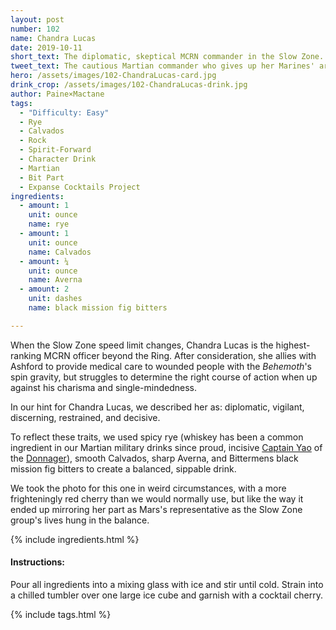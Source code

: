 ```yaml
---
layout: post
number: 102
name: Chandra Lucas
date: 2019-10-11
short_text: The diplomatic, skeptical MCRN commander in the Slow Zone.
tweet_text: The cautious Martian commander who gives up her Marines' armor for diplomacy's sake, and remains the most skeptical of Ashford's self-destructive plans even as she enforces them.
hero: /assets/images/102-ChandraLucas-card.jpg
drink_crop: /assets/images/102-ChandraLucas-drink.jpg
author: Paine×Mactane
tags:
  - "Difficulty: Easy"
  - Rye
  - Calvados
  - Rock
  - Spirit-Forward
  - Character Drink
  - Martian
  - Bit Part
  - Expanse Cocktails Project
ingredients:
  - amount: 1
    unit: ounce
    name: rye
  - amount: 1
    unit: ounce
    name: Calvados
  - amount: ¼
    unit: ounce
    name: Averna
  - amount: 2
    unit: dashes
    name: black mission fig bitters

---
```


When the Slow Zone speed limit changes, Chandra Lucas is the highest-ranking MCRN officer beyond the Ring. After consideration, she allies with Ashford to provide medical care to wounded people with the _Behemoth_'s spin gravity, but struggles to determine the right course of action when up against his charisma and single-mindedness.

In our hint for Chandra Lucas, we described her as: diplomatic, vigilant, discerning, restrained, and decisive.

To reflect these traits, we used spicy rye (whiskey has been a common ingredient in our Martian military drinks since proud, incisive [Captain Yao](/cocktails/2017/10/03/theresa-yao/) of the [Donnager](/cocktails/2019/01/24/mcrn-donnager/)), smooth Calvados, sharp Averna, and Bittermens black mission fig bitters to create a balanced, sippable drink.

We took the photo for this one in weird circumstances, with a more frighteningly red cherry than we would normally use, but like the way it ended up mirroring her part as Mars's representative as the Slow Zone group's lives hung in the balance.

{% include ingredients.html %}

#### Instructions:

Pour all ingredients into a mixing glass with ice and stir until cold. Strain into a chilled tumbler over one large ice cube and garnish with a cocktail cherry.

{% include tags.html %}

